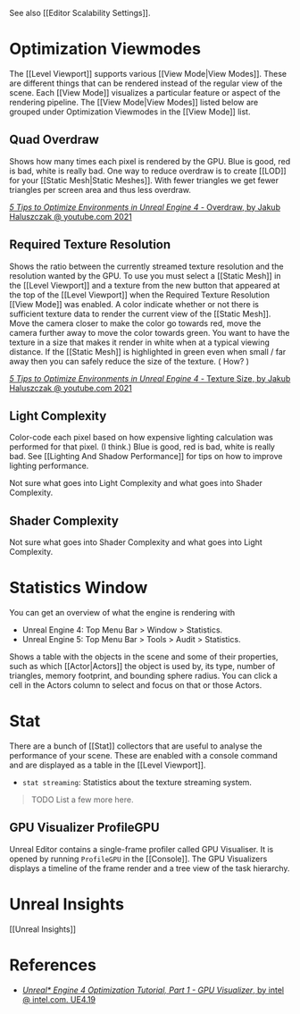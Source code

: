 See also [[Editor Scalability Settings]].


# Optimization Viewmodes

The [[Level Viewport]] supports various [[View Mode|View Modes]].
These are different things that can be rendered instead of the regular view of the scene.
Each [[View Mode]] visualizes a particular feature or aspect of the rendering pipeline.
The [[View Mode|View Modes]] listed below are grouped under Optimization Viewmodes in the [[View Mode]] list.

## Quad Overdraw

Shows how many times each pixel is rendered by the GPU.
Blue is good, red is bad, white is really bad.
One way to reduce overdraw is to create [[LOD]] for your [[Static Mesh|Static Meshes]].
With fewer triangles we get fewer triangles per screen area and thus less overdraw.

[_5 Tips to Optimize Environments in Unreal Engine 4_ - Overdraw, by Jakub Haluszczak @ youtube.com 2021](https://youtu.be/gZkKcaF4Ifk?t=74)

## Required Texture Resolution

Shows the ratio between the currently streamed texture resolution and the resolution wanted by the GPU.
To use you must select a [[Static Mesh]] in the [[Level Viewport]] and a texture from the new button that appeared at the top of the [[Level Viewport]] when the Required Texture Resolution [[View Mode]] was enabled.
A color indicate whether or not there is sufficient texture data to render the current view of the [[Static Mesh]].
Move the camera closer to make the color go towards red, move the camera further away to move the color towards green.
You want to have the texture in a size that makes it render in white when at a typical viewing distance.
If the [[Static Mesh]] is highlighted in green even when small / far away then you can safely reduce the size of the texture.
(
How?
)

[_5 Tips to Optimize Environments in Unreal Engine 4_ - Texture Size, by Jakub Haluszczak @ youtube.com 2021](https://youtu.be/gZkKcaF4Ifk?t=461)

## Light Complexity

Color-code each pixel based on how expensive lighting calculation was performed for that pixel. (I think.)
Blue is good, red is bad, white is really bad.
See [[Lighting And Shadow Performance]] for tips on how to improve lighting performance.

Not sure what goes into Light Complexity and what goes into Shader Complexity.

## Shader Complexity

Not sure what goes into Shader Complexity and what goes into Light Complexity.


# Statistics Window

You can get an overview of what the engine is rendering with
- Unreal Engine 4: Top Menu Bar > Window > Statistics.
- Unreal Engine 5: Top Menu Bar > Tools > Audit > Statistics.

Shows a table with the objects in the scene and some of their properties, such as which [[Actor|Actors]] the object is used by, its type, number of triangles, memory footprint, and bounding sphere radius.
You can click a cell in the Actors column to select and focus on that or those Actors.


# Stat

There are a bunch of [[Stat]] collectors that are useful to analyse the performance of your scene.
These are enabled with a console command and are displayed as a table in the [[Level Viewport]].

- `stat streaming`: Statistics about the texture streaming system.
> TODO List a few more here.


## GPU Visualizer ProfileGPU

Unreal Editor contains a single-frame profiler called GPU Visualiser.
It is opened by running `ProfileGPU` in the [[Console]].
The GPU Visualizers displays a timeline of the frame render and a tree view of the task hierarchy.

# Unreal Insights

[[Unreal Insights]]



# References
- [_Unreal* Engine 4 Optimization Tutorial, Part 1 - GPU Visualizer_, by intel @ intel.com. UE4.19](https://www.intel.com/content/www/us/en/developer/articles/training/unreal-engine-4-optimization-tutorial-part-1.html#gpu-visualizer)


